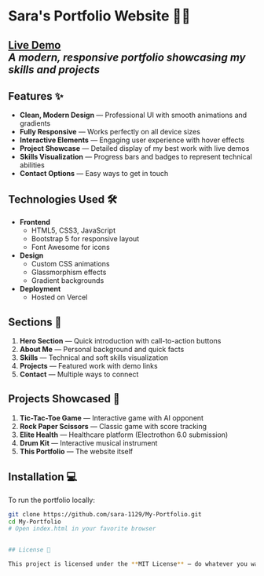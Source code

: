 # Sara's Portfolio Website 👩‍💻
[Live Demo](https://my-portfolio-seven-black-87.vercel.app/)  
*A modern, responsive portfolio showcasing my skills and projects*
--- 

## Features ✨

- **Clean, Modern Design** — Professional UI with smooth animations and gradients  
- **Fully Responsive** — Works perfectly on all device sizes  
- **Interactive Elements** — Engaging user experience with hover effects  
- **Project Showcase** — Detailed display of my best work with live demos  
- **Skills Visualization** — Progress bars and badges to represent technical abilities  
- **Contact Options** — Easy ways to get in touch  

## Technologies Used 🛠️

- **Frontend**  
  - HTML5, CSS3, JavaScript  
  - Bootstrap 5 for responsive layout  
  - Font Awesome for icons  
- **Design**  
  - Custom CSS animations  
  - Glassmorphism effects  
  - Gradient backgrounds  
- **Deployment**  
  - Hosted on Vercel  

## Sections 📑

1. **Hero Section** — Quick introduction with call-to-action buttons  
2. **About Me** — Personal background and quick facts  
3. **Skills** — Technical and soft skills visualization  
4. **Projects** — Featured work with demo links  
5. **Contact** — Multiple ways to connect  

## Projects Showcased 🥁

1. **Tic-Tac-Toe Game** — Interactive game with AI opponent  
2. **Rock Paper Scissors** — Classic game with score tracking  
3. **Elite Health** — Healthcare platform (Electrothon 6.0 submission)  
4. **Drum Kit** — Interactive musical instrument  
5. **This Portfolio** — The website itself  

## Installation 💻

To run the portfolio locally:

```bash
git clone https://github.com/sara-1129/My-Portfolio.git
cd My-Portfolio
# Open index.html in your favorite browser


## License 📄

This project is licensed under the **MIT License** — do whatever you want with it, just don't blame me if it breaks 😄
